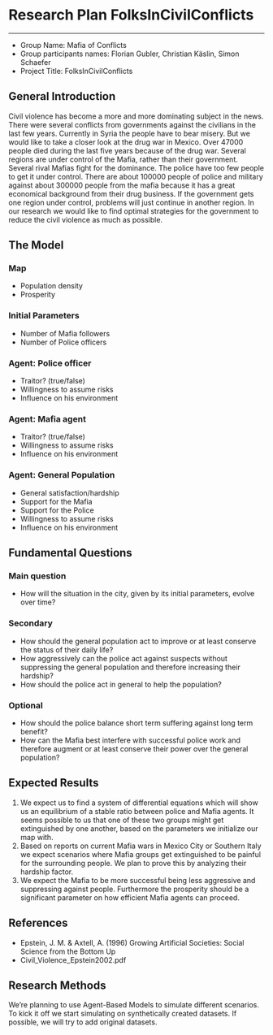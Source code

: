# Research Plan FolksInCivilConflicts
---------------------------------------
* Group Name: Mafia of Conflicts
* Group participants names: Florian Gubler, Christian Käslin, Simon Schaefer
* Project Title: FolksInCivilConflicts 

## General Introduction
Civil violence has become a more and more dominating subject in the news. There were several conflicts from governments against the civilians in the last few years. Currently in Syria the people have to bear misery.
But we would like to take a closer look at the drug war in Mexico. Over 47000 people died during the last five years because of the drug war. Several regions are under control of the Mafia, rather than their government. Several rival Mafias fight for the dominance. The police have too few people to get it under control. There are about 100000 people of police and military against about 300000 people from the mafia because it has a great economical background from their drug business. If the government gets one region under control, problems will just continue in another region.
In our research we would like to find optimal strategies for the government to reduce the civil violence as much as possible.

## The Model
### Map
* Population density
* Prosperity

### Initial Parameters
* Number of Mafia followers
* Number of Police officers

### Agent: Police officer
* Traitor? (true/false)
* Willingness to assume risks
* Influence on his environment

### Agent: Mafia agent
* Traitor? (true/false)
* Willingness to assume risks
* Influence on his environment

### Agent: General Population
* General satisfaction/hardship
* Support for the Mafia
* Support for the Police
* Willingness to assume risks
* Influence on his environment
 
## Fundamental Questions

### Main question
* How will the situation in the city, given by its initial parameters, evolve over time?  

### Secondary
* How should the general population act to improve or at least conserve the status of their daily life? 
* How aggressively can the police act against suspects without suppressing the general population and therefore increasing their hardship?
* How should the police act in general to help the population? 

### Optional
* How should the police balance short term suffering against long term benefit?
* How can the Mafia best interfere with successful police work and therefore augment or at least conserve their power over the general population?

## Expected Results
1.	We expect us to find a system of differential equations which will show us an equilibrium of a stable ratio between police and Mafia agents. It seems possible to us that one of these two groups might get extinguished by one another, based on the parameters we initialize our map with. 
2.	Based on reports on current Mafia wars in Mexico City or Southern Italy we expect scenarios where Mafia groups get extinguished to be painful for the surrounding people. We plan to prove this by analyzing their hardship factor.
3.	We expect the Mafia to be more successful being less aggressive and suppressing against people. Furthermore the prosperity should be a significant parameter on how efficient Mafia agents can proceed.

## References
* Epstein, J. M. & Axtell, A. (1996) Growing Artificial Societies: Social Science from the Bottom Up 
* Civil_Violence_Epstein2002.pdf

## Research Methods
We’re planning to use Agent-Based Models to simulate different scenarios. 
To kick it off we start simulating on synthetically created datasets. 
If possible, we will try to add original datasets.
